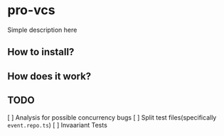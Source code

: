 # pro-vcs

Simple description here

## How to install?

## How does it work?

## TODO

[ ] Analysis for possible concurrency bugs
[ ] Split test files(specifically `event.repo.ts`)
[ ] Invaariant Tests

